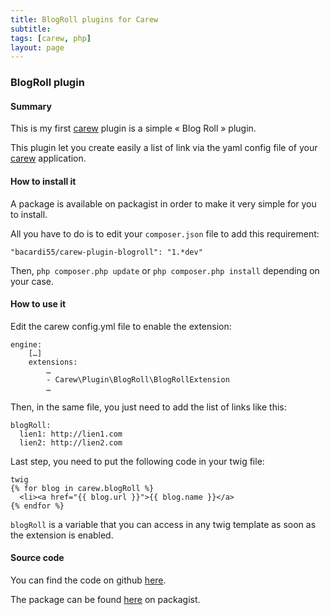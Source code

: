 ```yaml
---
title: BlogRoll plugins for Carew
subtitle:
tags: [carew, php]
layout: page
---
```


### BlogRoll plugin

#### Summary
This is my first [carew](http://carew.github.io/) plugin is a simple « Blog Roll » plugin.

This plugin let you create easily a list of link via the yaml config file of your [carew](http://carew.github.io) application.

#### How to install it

A package is available on packagist in order to make it very simple for you to install.

All you have to do is to edit your `composer.json` file to add this requirement:

    "bacardi55/carew-plugin-blogroll": "1.*dev"

Then, `php composer.php update` or `php composer.php install` depending on your case.

#### How to use it

Edit the carew config.yml file to enable the extension:

    engine:
        […]
        extensions:
            …
            - Carew\Plugin\BlogRoll\BlogRollExtension
            …


Then, in the same file, you just need to add the list of links like this:

    blogRoll:
      lien1: http://lien1.com
      lien2: http://lien2.com


Last step, you need to put the following code in your twig file:

    twig
    {% for blog in carew.blogRoll %}
      <li><a href="{{ blog.url }}">{{ blog.name }}</a>
    {% endfor %}

`blogRoll` is a variable that you can access in any twig template as soon as the extension is enabled.

#### Source code

You can find the code on github [here](https://github.com/bacardi55/carew-plugin-blogroll).

The package can be found [here](https://packagist.org/packages/bacardi55/carew-plugin-blogroll) on packagist.
